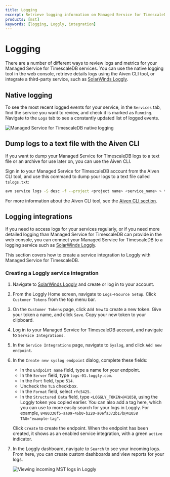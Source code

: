 ```yaml
---
title: Logging
excerpt: Retrieve logging information on Managed Service for TimescaleDB
products: [mst]
keywords: [logging, Loggly, integration]
---
```


# Logging

There are a number of different ways to review logs and metrics for your Managed
Service for TimescaleDB services. You can use the native logging tool
in the web console, retrieve details logs using the Aiven CLI tool, or
integrate a third-party service, such as [SolarWinds Loggly][loggly-site].

## Native logging

To see the most recent logged events for your service, in the `Services` tab,
find the service you want to review, and check it is marked as `Running`.
Navigate to the `Logs` tab to see a constantly updated list of logged events.

<img class="main-content__illustration"
src="https://assets.timescale.com/docs/images/mst-view-logs.webp"
alt="Managed Service for TimescaleDB native logging"/>

## Dump logs to a text file with the Aiven CLI

If you want to dump your Managed Service for TimescaleDB logs to a text file or
an archive for use later on, you can use the Aiven CLI.

Sign in to your Managed Service for TimescaleDB account from the Aiven CLI tool,
and use this command to dump your logs to a text file called `tslogs.txt`:

```bash
avn service logs -S desc -f --project <project name> <service_name> > tslogs.txt
```

For more information about the Aiven CLI tool, see the
[Aiven CLI section][aiven-cli].

## Logging integrations

If you need to access logs for your services regularly, or if you need more
detailed logging than Managed Service for TimescaleDB can provide in the web
console, you can connect your Managed Service for TimescaleDB to a logging
service such as [SolarWinds Loggly][loggly-site].

This section covers how to create a service integration to Loggly with Managed
Service for TimescaleDB.

<Procedure>

### Creating a Loggly service integration

1.  Navigate to [SolarWinds Loggly][loggly-site] and create or log in to your account.
1.  From the Loggly Home screen, navigate to `Logs`→`Source Setup`. Click
    `Customer Tokens` from the top menu bar.
1.  On the `Customer Tokens` page, click `Add New` to create a new token. Give your
    token a name, and click `Save`. Copy your new token to your clipboard.
1.  Log in to your Managed Service for TimescaleDB account, and navigate
    to `Service Integrations`.
1.  In the `Service Integrations` page, navigate to `Syslog`, and click
    `Add new endpoint`.
1.  In the `Create new syslog endpoint` dialog, complete these fields:

      *   In the `Endpoint name` field, type a name for your endpoint.
      *   In the `Server` field, type `logs-01.loggly.com`.
      *   In the `Port` field, type `514`.
      *   Uncheck the `TLS` checkbox.
      *   In the `Format` field, select `rfc5425`.
      *   In the `Structured Data` field, type `<LOGGLY_TOKEN>@41058`, using the
          Loggly token you copied earlier. You can also add a tag here, which
          you can use to more easily search for your logs in Loggly. For
          example,
          `8480330f5-aa09-46b0-b220-a0efa372b17b@41058 TAG="example-tag"`.

    Click `Create` to create the endpoint. When the endpoint has been created,
    it shows as an enabled service integration, with a green `active` indicator.
1.  In the Loggly dashboard, navigate to `Search` to see your incoming logs.
    From here, you can create custom dashboards and view reports for your logs.

    <img class="main-content__illustration"
      src="https://assets.timescale.com/docs/images/loggly-view-logs.webp" alt="Viewing incoming MST logs in Loggly"
    />

</Procedure>

[loggly-site]: https://www.loggly.com/
[aiven-cli]: /mst/:currentVersion:/aiven-client/aiven-client-install/
